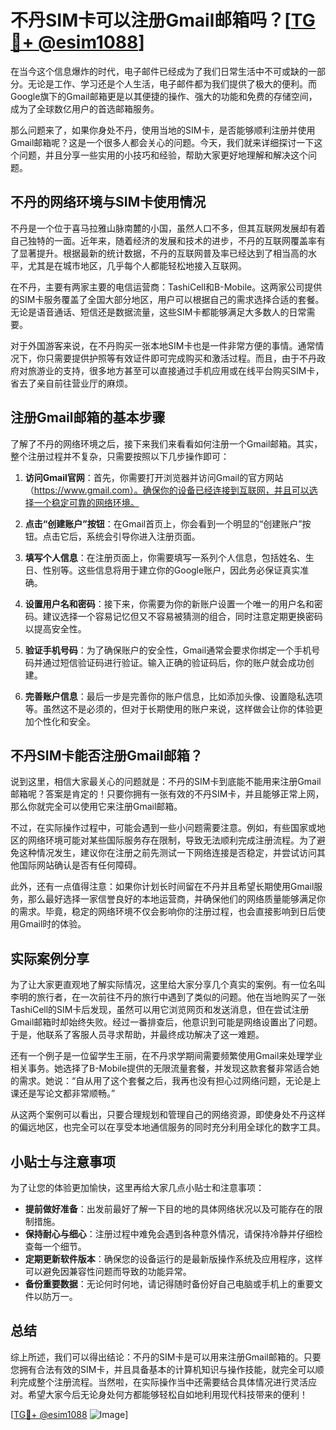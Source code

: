 # 不丹SIM卡可以注册Gmail邮箱吗？[[TG💪+ @esim1088](https://t.me/s/esim1088)]

在当今这个信息爆炸的时代，电子邮件已经成为了我们日常生活中不可或缺的一部分。无论是工作、学习还是个人生活，电子邮件都为我们提供了极大的便利。而Google旗下的Gmail邮箱更是以其便捷的操作、强大的功能和免费的存储空间，成为了全球数亿用户的首选邮箱服务。

那么问题来了，如果你身处不丹，使用当地的SIM卡，是否能够顺利注册并使用Gmail邮箱呢？这是一个很多人都会关心的问题。今天，我们就来详细探讨一下这个问题，并且分享一些实用的小技巧和经验，帮助大家更好地理解和解决这个问题。

## 不丹的网络环境与SIM卡使用情况

不丹是一个位于喜马拉雅山脉南麓的小国，虽然人口不多，但其互联网发展却有着自己独特的一面。近年来，随着经济的发展和技术的进步，不丹的互联网覆盖率有了显著提升。根据最新的统计数据，不丹的互联网普及率已经达到了相当高的水平，尤其是在城市地区，几乎每个人都能轻松地接入互联网。

在不丹，主要有两家主要的电信运营商：TashiCell和B-Mobile。这两家公司提供的SIM卡服务覆盖了全国大部分地区，用户可以根据自己的需求选择合适的套餐。无论是语音通话、短信还是数据流量，这些SIM卡都能够满足大多数人的日常需要。

对于外国游客来说，在不丹购买一张本地SIM卡也是一件非常方便的事情。通常情况下，你只需要提供护照等有效证件即可完成购买和激活过程。而且，由于不丹政府对旅游业的支持，很多地方甚至可以直接通过手机应用或在线平台购买SIM卡，省去了亲自前往营业厅的麻烦。

## 注册Gmail邮箱的基本步骤

了解了不丹的网络环境之后，接下来我们来看看如何注册一个Gmail邮箱。其实，整个注册过程并不复杂，只需要按照以下几步操作即可：

1. **访问Gmail官网**：首先，你需要打开浏览器并访问Gmail的官方网站（https://www.gmail.com）。确保你的设备已经连接到互联网，并且可以选择一个稳定可靠的网络环境。

2. **点击“创建账户”按钮**：在Gmail首页上，你会看到一个明显的“创建账户”按钮。点击它后，系统会引导你进入注册页面。

3. **填写个人信息**：在注册页面上，你需要填写一系列个人信息，包括姓名、生日、性别等。这些信息将用于建立你的Google账户，因此务必保证真实准确。

4. **设置用户名和密码**：接下来，你需要为你的新账户设置一个唯一的用户名和密码。建议选择一个容易记忆但又不容易被猜测的组合，同时注意定期更换密码以提高安全性。

5. **验证手机号码**：为了确保账户的安全性，Gmail通常会要求你绑定一个手机号码并通过短信验证码进行验证。输入正确的验证码后，你的账户就会成功创建。

6. **完善账户信息**：最后一步是完善你的账户信息，比如添加头像、设置隐私选项等。虽然这不是必须的，但对于长期使用的账户来说，这样做会让你的体验更加个性化和安全。

## 不丹SIM卡能否注册Gmail邮箱？

说到这里，相信大家最关心的问题就是：不丹的SIM卡到底能不能用来注册Gmail邮箱呢？答案是肯定的！只要你拥有一张有效的不丹SIM卡，并且能够正常上网，那么你就完全可以使用它来注册Gmail邮箱。

不过，在实际操作过程中，可能会遇到一些小问题需要注意。例如，有些国家或地区的网络环境可能对某些国际服务存在限制，导致无法顺利完成注册流程。为了避免这种情况发生，建议你在注册之前先测试一下网络连接是否稳定，并尝试访问其他国际网站确认是否有任何障碍。

此外，还有一点值得注意：如果你计划长时间留在不丹并且希望长期使用Gmail服务，那么最好选择一家信誉良好的本地运营商，并确保他们的网络质量能够满足你的需求。毕竟，稳定的网络环境不仅会影响你的注册过程，也会直接影响到日后使用Gmail时的体验。

## 实际案例分享

为了让大家更直观地了解实际情况，这里给大家分享几个真实的案例。有一位名叫李明的旅行者，在一次前往不丹的旅行中遇到了类似的问题。他在当地购买了一张TashiCell的SIM卡后发现，虽然可以用它浏览网页和发送消息，但在尝试注册Gmail邮箱时却始终失败。经过一番排查后，他意识到可能是网络设置出了问题。于是，他联系了客服人员寻求帮助，并最终成功解决了这一难题。

还有一个例子是一位留学生王丽，在不丹求学期间需要频繁使用Gmail来处理学业相关事务。她选择了B-Mobile提供的无限流量套餐，并发现这款套餐非常适合她的需求。她说：“自从用了这个套餐之后，我再也没有担心过网络问题，无论是上课还是写论文都非常顺畅。”

从这两个案例可以看出，只要合理规划和管理自己的网络资源，即使身处不丹这样的偏远地区，也完全可以在享受本地通信服务的同时充分利用全球化的数字工具。

## 小贴士与注意事项

为了让您的体验更加愉快，这里再给大家几点小贴士和注意事项：

- **提前做好准备**：出发前最好了解一下目的地的具体网络状况以及可能存在的限制措施。
- **保持耐心与细心**：注册过程中难免会遇到各种意外情况，请保持冷静并仔细检查每一个细节。
- **定期更新软件版本**：确保您的设备运行的是最新版操作系统及应用程序，这样可以避免因兼容性问题而导致的功能异常。
- **备份重要数据**：无论何时何地，请记得随时备份好自己电脑或手机上的重要文件以防万一。

## 总结

综上所述，我们可以得出结论：不丹的SIM卡是可以用来注册Gmail邮箱的。只要您拥有合法有效的SIM卡，并且具备基本的计算机知识与操作技能，就完全可以顺利完成整个注册流程。当然啦，在实际操作当中还需要结合具体情况进行灵活应对。希望大家今后无论身处何方都能够轻松自如地利用现代科技带来的便利！

[[TG💪+ @esim1088](https://t.me/s/esim1088) ![Image](https://i.postimg.cc/4NQfJmqS/Snipaste-2025-05-13-00-14-12.png)]